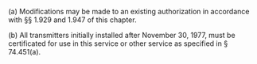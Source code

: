 (a) Modifications may be made to an existing authorization in accordance with §§ 1.929 and 1.947 of this chapter.

(b) All transmitters initially installed after November 30, 1977, must be certificated for use in this service or other service as specified in § 74.451(a).

